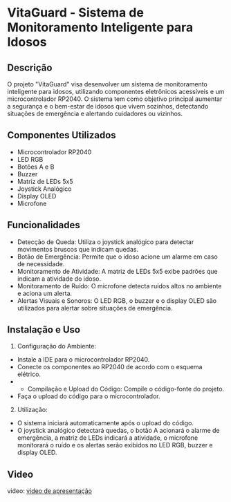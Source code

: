 # VitaGuard - Sistema de Monitoramento Inteligente para Idosos

## Descrição
O projeto "VitaGuard" visa desenvolver um sistema de monitoramento inteligente para idosos, utilizando componentes eletrônicos acessíveis e um microcontrolador RP2040. O sistema tem como objetivo principal aumentar a segurança e o bem-estar de idosos que vivem sozinhos, detectando situações de emergência e alertando cuidadores ou vizinhos.

## Componentes Utilizados
- Microcontrolador RP2040
- LED RGB
- Botões A e B
- Buzzer
- Matriz de LEDs 5x5
- Joystick Analógico
- Display OLED
- Microfone

## Funcionalidades
- Detecção de Queda: Utiliza o joystick analógico para detectar movimentos bruscos que indicam quedas.
- Botão de Emergência: Permite que o idoso acione um alarme em caso de necessidade.
- Monitoramento de Atividade: A matriz de LEDs 5x5 exibe padrões que indicam a atividade do idoso.
- Monitoramento de Ruído: O microfone detecta ruídos altos no ambiente e aciona um alerta.
- Alertas Visuais e Sonoros: O LED RGB, o buzzer e o display OLED são utilizados para alertar sobre situações de emergência.

## Instalação e Uso
1. Configuração do Ambiente:
- Instale a IDE para o microcontrolador RP2040.
- Conecte os componentes ao RP2040 de acordo com o esquema elétrico.
- - Compilação e Upload do Código:
Compile o código-fonte do projeto.
- Faça o upload do código para o microcontrolador.
2. Utilização:
- O sistema iniciará automaticamente após o upload do código.
- O joystick analógico detectará quedas, o botão A acionará o alarme de emergência, a matriz de LEDs indicará a atividade, o microfone monitorará o ruído e os alertas serão exibidos no LED RGB, buzzer e display OLED.
## Video
video: [video de apresentação](https://youtu.be/7kPz9AFzF5s)